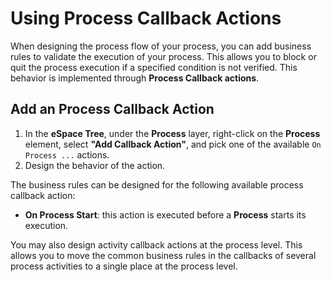 # Using Process Callback Actions

When designing the process flow of your process, you can add business rules to validate the execution of your process. This allows you to block or quit the process execution if a specified condition is not verified. This behavior is implemented through **Process Callback actions**.

## Add an Process Callback Action

1. In the **eSpace Tree**, under the **Process** layer, right-click on the **Process** element, select **"Add Callback Action"**, and pick one of the available `On Process ...` actions.
2. Design the behavior of the action.

The business rules can be designed for the following available process callback action:

* **On Process Start**: this action is executed before a **Process** starts its execution.

You may also design activity callback actions at the process level. This allows you to move the common business rules in the callbacks of several process activities to a single place at the process level.

